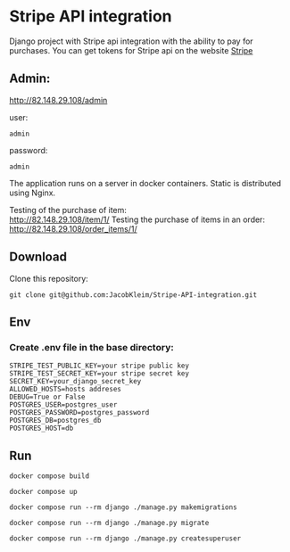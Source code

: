 # Stripe API integration

Django project with Stripe api integration with the ability to pay for purchases. You can get tokens for Stripe api on the website [Stripe](https://docs.stripe.com/)


## Admin:
  http://82.148.29.108/admin 

  user:
   ```
   admin
   ```
  
  password:
   ```
   admin
   ```

  The application runs on a server in docker containers. Static is distributed using Nginx.

  Testing of the purchase of item:   
  http://82.148.29.108/item/1/
  Testing the purchase of items in an order:   
  http://82.148.29.108/order_items/1/


## Download
 Clone this repository:
   ```
   git clone git@github.com:JacobKleim/Stripe-API-integration.git
   
   ```

## Env
   ### Create .env file in the base directory:
   ```
   STRIPE_TEST_PUBLIC_KEY=your stripe public key
   STRIPE_TEST_SECRET_KEY=your stripe secret key
   SECRET_KEY=your_django_secret_key
   ALLOWED_HOSTS=hosts addreses
   DEBUG=True or False
   POSTGRES_USER=postgres_user
   POSTGRES_PASSWORD=postgres_password
   POSTGRES_DB=postgres_db
   POSTGRES_HOST=db
   ```
## Run
   ```
   docker compose build
   ```
   ```
   docker compose up
   ```
   ```
   docker compose run --rm django ./manage.py makemigrations
   ```
   ```
   docker compose run --rm django ./manage.py migrate
   ```
   ```
   docker compose run --rm django ./manage.py createsuperuser
   ```
